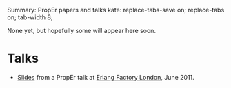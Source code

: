 Summary: PropEr papers and talks
kate: replace-tabs-save on; replace-tabs on; tab-width 8;

None yet, but hopefully some will appear here soon.

Talks
=====
* [Slides](talks/proper_talk@London-11.pdf) from a PropEr talk at
  [Erlang Factory London](http://www.erlang-factory.com/conference/London2011), June 2011.

